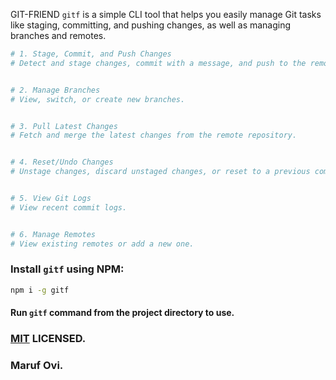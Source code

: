 GIT-FRIEND `gitf` is a simple CLI tool that helps you easily manage Git tasks like staging, committing, and pushing changes, as well as managing branches and remotes.

```bash
# 1. Stage, Commit, and Push Changes
# Detect and stage changes, commit with a message, and push to the remote (with a confirmation prompt).


# 2. Manage Branches
# View, switch, or create new branches.


# 3. Pull Latest Changes
# Fetch and merge the latest changes from the remote repository.


# 4. Reset/Undo Changes
# Unstage changes, discard unstaged changes, or reset to a previous commit.


# 5. View Git Logs
# View recent commit logs.


# 6. Manage Remotes
# View existing remotes or add a new one.

```

### Install `gitf` using NPM:

```bash
npm i -g gitf
```

#### Run `gitf` command from the project directory to use.

### [MIT](LICENSE) LICENSED.

### Maruf Ovi.